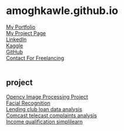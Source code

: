 # amoghkawle.github.io
[My Portfolio](https://amogh9594.github.io/amoghkawle.github.io/#)<br/> 
[My Project Page](https://amogh9594.github.io/gitflame.github.io/) <br/>
[LinkedIn](https://www.linkedin.com/in/amogh-kawle-939716113/) <br/>
[Kaggle](https://www.kaggle.com/amogh0810) <br/>
[GitHub](https://github.com/amogh9594) <br/>
[Contact For Freelancing](https://www.upwork.com/o/profiles/users/~01c846777141d79190/) <br/><br/>
## project
[Opencv Image Processing Project](https://blurplate.herokuapp.com/)<br/>
[Facial Recognition](https://github.com/amogh9594/facial-recognition-simplilearn)<br/>
[Lending club loan data analysis](https://github.com/amogh9594/lending-club-loan-data-analysis)<br/>
[Comcast telecast complaints analysis](https://github.com/amogh9594/comcast-telecom-complaints-simplilearn)<br/>
[Income qualification simplilearn](https://github.com/amogh9594/income-qualification-simplilearn)<br/>
